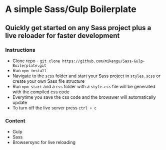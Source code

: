 # A simple Sass/Gulp Boilerplate

## Quickly get started on any Sass project plus a live reloader for faster development

### Instructions

* Clone repo - `git clone https://github.com/mikengu/Sass-Gulp-Boilerplate.git`
* Run `npm install`
* Navigate to the `scss` folder and start your Sass project in `styles.scss` or create your own Sass file structure
* Run `npm start` and a `css` folder with a `style.css` file will be generated with the compiled css code
* Everytime you save the css code and the browswer will automatically update
* To turn off the live server press `ctrl + c`

### Content

* Gulp
* Sass
* Browsersync for live reloading
